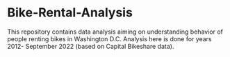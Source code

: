 # Bike-Rental-Analysis
This repository contains data analysis aiming on understanding behavior of people renting bikes in Washington D.C.  Analysis here is done for years 2012- September 2022 (based on Capital Bikeshare data).
